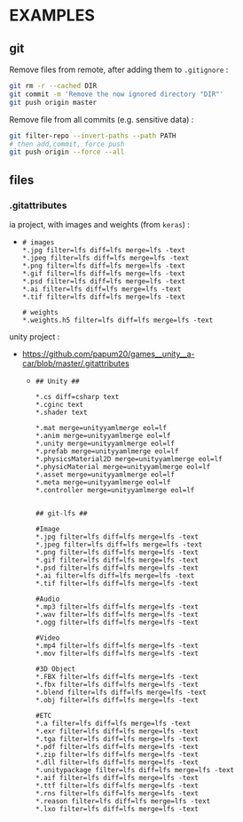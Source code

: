 # EXAMPLES

## git

Remove files from remote, after adding them to `.gitignore` :  
```bash
git rm -r --cached DIR
git commit -m 'Remove the now ignored directory "DIR"'
git push origin master
```

Remove file from all commits (e.g. sensitive data) :
```bash
git filter-repo --invert-paths --path PATH
# then add,commit, force push
git push origin --force --all
```

## files

### .gitattributes

ia project, with images and weights (from `keras`) :
*	```gitattributes
	# images
	*.jpg filter=lfs diff=lfs merge=lfs -text
	*.jpeg filter=lfs diff=lfs merge=lfs -text
	*.png filter=lfs diff=lfs merge=lfs -text
	*.gif filter=lfs diff=lfs merge=lfs -text
	*.psd filter=lfs diff=lfs merge=lfs -text
	*.ai filter=lfs diff=lfs merge=lfs -text
	*.tif filter=lfs diff=lfs merge=lfs -text

	# weights
	*.weights.h5 filter=lfs diff=lfs merge=lfs -text
	```

unity project :
*	https://github.com/papum20/games__unity__a-car/blob/master/.gitattributes
	*	```gitattributs
		## Unity ##

		*.cs diff=csharp text
		*.cginc text
		*.shader text

		*.mat merge=unityyamlmerge eol=lf
		*.anim merge=unityyamlmerge eol=lf
		*.unity merge=unityyamlmerge eol=lf
		*.prefab merge=unityyamlmerge eol=lf
		*.physicsMaterial2D merge=unityyamlmerge eol=lf
		*.physicMaterial merge=unityyamlmerge eol=lf
		*.asset merge=unityyamlmerge eol=lf
		*.meta merge=unityyamlmerge eol=lf
		*.controller merge=unityyamlmerge eol=lf


		## git-lfs ##

		#Image
		*.jpg filter=lfs diff=lfs merge=lfs -text
		*.jpeg filter=lfs diff=lfs merge=lfs -text
		*.png filter=lfs diff=lfs merge=lfs -text
		*.gif filter=lfs diff=lfs merge=lfs -text
		*.psd filter=lfs diff=lfs merge=lfs -text
		*.ai filter=lfs diff=lfs merge=lfs -text
		*.tif filter=lfs diff=lfs merge=lfs -text

		#Audio
		*.mp3 filter=lfs diff=lfs merge=lfs -text
		*.wav filter=lfs diff=lfs merge=lfs -text
		*.ogg filter=lfs diff=lfs merge=lfs -text

		#Video
		*.mp4 filter=lfs diff=lfs merge=lfs -text
		*.mov filter=lfs diff=lfs merge=lfs -text

		#3D Object
		*.FBX filter=lfs diff=lfs merge=lfs -text
		*.fbx filter=lfs diff=lfs merge=lfs -text
		*.blend filter=lfs diff=lfs merge=lfs -text
		*.obj filter=lfs diff=lfs merge=lfs -text

		#ETC
		*.a filter=lfs diff=lfs merge=lfs -text
		*.exr filter=lfs diff=lfs merge=lfs -text
		*.tga filter=lfs diff=lfs merge=lfs -text
		*.pdf filter=lfs diff=lfs merge=lfs -text
		*.zip filter=lfs diff=lfs merge=lfs -text
		*.dll filter=lfs diff=lfs merge=lfs -text
		*.unitypackage filter=lfs diff=lfs merge=lfs -text
		*.aif filter=lfs diff=lfs merge=lfs -text
		*.ttf filter=lfs diff=lfs merge=lfs -text
		*.rns filter=lfs diff=lfs merge=lfs -text
		*.reason filter=lfs diff=lfs merge=lfs -text
		*.lxo filter=lfs diff=lfs merge=lfs -text
		```
